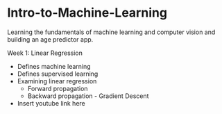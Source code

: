 # Intro-to-Machine-Learning
Learning the fundamentals of machine learning and computer vision and building an age predictor app.

Week 1: Linear Regression
  - Defines machine learning
  - Defines supervised learning
  - Examining linear regression
      - Forward propagation
      - Backward propagation - Gradient Descent
  - Insert youtube link here
